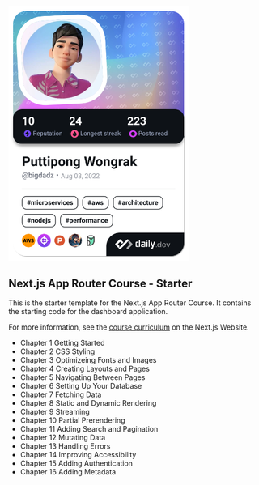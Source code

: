 <a href="https://app.daily.dev/bigdadz"><img src="https://github.com/bigdadz/bigdadz/blob/main/devcard.png" width="356" alt="Puttipong Wongrak's Dev Card"/></a>

## Next.js App Router Course - Starter

This is the starter template for the Next.js App Router Course. It contains the starting code for the dashboard application.

For more information, see the [course curriculum](https://nextjs.org/learn) on the Next.js Website.

- Chapter 1 Getting Started
- Chapter 2 CSS Styling
- Chapter 3 Optimizeing Fonts and Images
- Chapter 4 Creating Layouts and Pages
- Chapter 5 Navigating Between Pages
- Chapter 6 Setting Up Your Database
- Chapter 7 Fetching Data
- Chapter 8 Static and Dynamic Rendering
- Chapter 9 Streaming
- Chapter 10 Partial Prerendering
- Chapter 11 Adding Search and Pagination
- Chapter 12 Mutating Data
- Chapter 13 Handling Errors
- Chapter 14 Improving Accessibility
- Chapter 15 Adding Authentication
- Chapter 16 Adding Metadata

